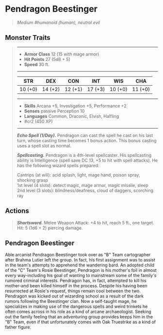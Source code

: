 # Pendragon Beestinger
>*Medium #humanoid (human), neutral evil*
## Monster Traits
>___
>- **Armor Class** 12 (15 with mage armor)
>- **Hit Points** 27 (5d8 + 5)
>- **Speed** 30 ft.
>___
>|STR|DEX|CON|INT|WIS|CHA|
>|:---:|:---:|:---:|:---:|:---:|:---:|
>|10 (+0)|14 (+2)|12 (+1)|17 (+3)|10 (+0)|11 (+0)|
>___
>- **Skills** Arcana +5, Investigation +5, Performance +2
>- **Senses** passive Perception 10
>- **Languages** Common, Draconic, Elvish, Halfling
>- #cr2 (450 XP)
>___
>***Echo Spell (1/Day).*** Pendragon can cast the spell he cast on his last turn, whose casting time becomes 1 bonus action. This bonus casting uses a spell slot as normal.  
>
>***Spellcasting.*** Pendragon is a 4th-level spellcaster. His spellcasting ability is Intelligence (spell save DC 13, +5 to hit with spell attacks). He has the following wizard spells prepared:  
>
>Cantrips (at will): acid splash, light, mage hand, poison spray, shocking grasp  
>1st level (4 slots): detect magic, mage armor, magic missile, sleep  
>2nd level (3 slots): blindness/deafness, cloud of daggers, scorching ray  
>
## Actions
>***Shortsword.*** Melee Weapon Attack: +4 to hit, reach 5 ft., one target. Hit: 5 (1d6 + 2) piercing damage.
## Pendragon Beestinger
Able arcanist Pendragon Beestinger took over as "B" Team cartographer after Brahma Lutier left the group. In fact, his first assignment was to assist in the team's attempts to apprehend the wandering bard. An adopted child of the "C" Team's Rosie Beestinger, Pendragon is his mother's foil in almost every way-including his goal of wanting to mainstream some of the family's rumored criminal interests. Pendragon has, in fact, attempted to kill his mother-and been killed himself in the process. Despite his having been resurrected at Rosie's request, things remain cool between the two.
Pendragon was kicked out of wizarding school as a result of the dark rumors following the Beestinger clan. Now a self-taught mage, he specializes in making use of the dangerous spells and weird trinkets he often comes across in his role as a kind of arcane archaeologist. Seeking out the family feeling that an adventuring group provides keeps him in the "B" Team, even if that unfortunately comes with Oak Truestrike as a kind of father figure.